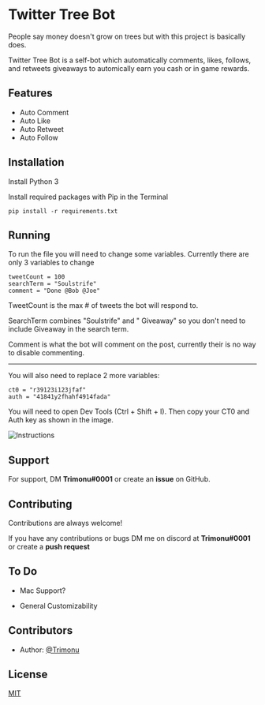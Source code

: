 
# Twitter Tree Bot

People say money doesn't grow on trees but with this project 
is basically does.

Twitter Tree Bot is a self-bot which automatically 
comments, likes, follows, and retweets giveaways to automically 
earn you cash or in game rewards.


## Features

- Auto Comment
- Auto Like
- Auto Retweet
- Auto Follow


## Installation

Install Python 3

Install required packages with Pip in the Terminal

```
pip install -r requirements.txt
```

## Running

To run the file you will need to change some variables.
Currently there are only 3 variables to change 
```
tweetCount = 100
searchTerm = "Soulstrife"
comment = "Done @Bob @Joe"
```

TweetCount is the max # of tweets the bot will respond to.

SearchTerm combines "Soulstrife" and " Giveaway" so you don't need to include Giveaway in the search term. 

Comment is what the bot will comment on the post, currently their is no way to disable commenting.


---
You will also need to replace 2 more variables:
```
ct0 = "r39123i123jfaf"
auth = "41841y2fhahf4914fada"
```
You will need to open Dev Tools (Ctrl + Shift + I). Then copy your CT0 and Auth key as shown in the image.

![Instructions](https://imgur.com/MOZ87ct.png)

## Support

For support, DM **Trimonu#0001** or create an **issue** on GitHub.


## Contributing

Contributions are always welcome!

If you have any contributions or bugs DM me on discord at **Trimonu#0001**
or create a **push request**


## To Do

- Mac Support?

- General Customizability


## Contributors

- Author: [@Trimonu](https://www.github.com/Trimonu)


## License

[MIT](https://choosealicense.com/licenses/mit/)

